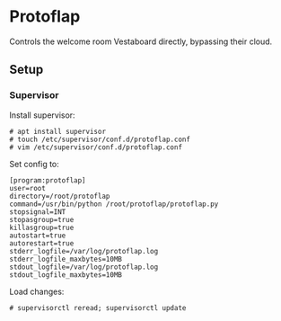 # Protoflap

Controls the welcome room Vestaboard directly, bypassing their cloud.




## Setup


### Supervisor

Install supervisor:

```
# apt install supervisor
# touch /etc/supervisor/conf.d/protoflap.conf
# vim /etc/supervisor/conf.d/protoflap.conf
```

Set config to:

```
[program:protoflap]
user=root
directory=/root/protoflap
command=/usr/bin/python /root/protoflap/protoflap.py
stopsignal=INT
stopasgroup=true
killasgroup=true
autostart=true
autorestart=true
stderr_logfile=/var/log/protoflap.log
stderr_logfile_maxbytes=10MB
stdout_logfile=/var/log/protoflap.log
stdout_logfile_maxbytes=10MB
```

Load changes:

```
# supervisorctl reread; supervisorctl update
```

